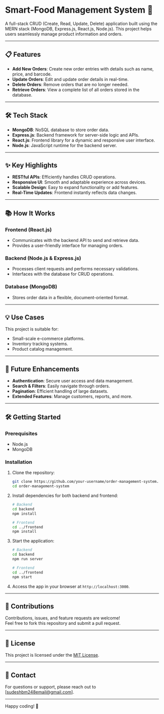 # Smart-Food Management System 🚀  
A full-stack CRUD (Create, Read, Update, Delete) application built using the MERN stack (MongoDB, Express.js, React.js, Node.js). This project helps users seamlessly manage product information and orders.

---

## 📋 Features  
- **Add New Orders**: Create new order entries with details such as name, price, and barcode.  
- **Update Orders**: Edit and update order details in real-time.  
- **Delete Orders**: Remove orders that are no longer needed.  
- **Retrieve Orders**: View a complete list of all orders stored in the database.  

---

## 🛠️ Tech Stack  
- **MongoDB**: NoSQL database to store order data.  
- **Express.js**: Backend framework for server-side logic and APIs.  
- **React.js**: Frontend library for a dynamic and responsive user interface.  
- **Node.js**: JavaScript runtime for the backend server.  

---

## ✨ Key Highlights  
- **RESTful APIs**: Efficiently handles CRUD operations.  
- **Responsive UI**: Smooth and adaptable experience across devices.  
- **Scalable Design**: Easy to expand functionality or add features.  
- **Real-Time Updates**: Frontend instantly reflects data changes.  

---

## 📚 How It Works  

### **Frontend (React.js)**  
- Communicates with the backend API to send and retrieve data.  
- Provides a user-friendly interface for managing orders.  

### **Backend (Node.js & Express.js)**  
- Processes client requests and performs necessary validations.  
- Interfaces with the database for CRUD operations.  

### **Database (MongoDB)**  
- Stores order data in a flexible, document-oriented format.  

---

## 💡 Use Cases  
This project is suitable for:  
- Small-scale e-commerce platforms.  
- Inventory tracking systems.  
- Product catalog management.  

---

## 🌟 Future Enhancements  
- **Authentication**: Secure user access and data management.  
- **Search & Filters**: Easily navigate through orders.  
- **Pagination**: Efficient handling of large datasets.  
- **Extended Features**: Manage customers, reports, and more.  

---

## 🛠️ Getting Started  

### Prerequisites  
- Node.js  
- MongoDB  

### Installation  
1. Clone the repository:  
   ```bash  
   git clone https://github.com/your-username/order-management-system.git  
   cd order-management-system  
   ```  

2. Install dependencies for both backend and frontend:  
   ```bash  
   # Backend  
   cd backend  
   npm install  

   # Frontend  
   cd ../frontend  
   npm install  
   ```  

3. Start the application:  
   ```bash  
   # Backend  
   cd backend  
   npm run server  

   # Frontend  
   cd ../frontend  
   npm start  
   ```  

4. Access the app in your browser at `http://localhost:3000`.  
---

## 🤝 Contributions  
Contributions, issues, and feature requests are welcome!  
Feel free to fork this repository and submit a pull request.  

---

## 📝 License  
This project is licensed under the [MIT License](LICENSE).  

---

## 📧 Contact  
For questions or support, please reach out to [sudeshbm248email@gmail.com].  

---

Happy coding! 🌟  

